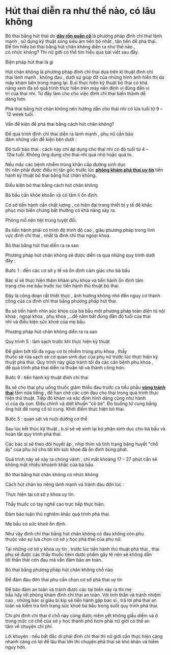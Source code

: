 # Hút thai diễn ra như thế nào, có lâu không
<p>Bỏ thai&nbsp;bằng&nbsp;hút thai do <strong><a href="http://phongkhamphathaihcm.com/day-ron-quan-co-la-gi-co-nguy-hiem-khong-59.html">dây rốn quấn cổ</a>&nbsp;</strong>là&nbsp;phương pháp&nbsp;đình chỉ thai&nbsp;lành mạnh&nbsp;,&nbsp;sử dụng&nbsp;kỹ thuật&nbsp;sóng&nbsp;siêu âm&nbsp;tiến bộ nhất&nbsp;,&nbsp;tân tiến&nbsp;để&nbsp;phá thai. Để&nbsp;tìm hiểu&nbsp;bỏ thai&nbsp;bằng&nbsp;hút chân không&nbsp;diễn ra&nbsp;như thế nào&nbsp;, có&nbsp;nhức&nbsp;không? Thì&nbsp;nữ giới&nbsp;có thể&nbsp;tìm hiểu&nbsp;qua bài viết&nbsp;sau đây.</p>

<p>Biện pháp&nbsp;hút thai&nbsp;là gì</p>

<p>Hút chân không&nbsp;là&nbsp;phương pháp&nbsp;đình chỉ thai&nbsp;dựa trên kĩ thuật&nbsp;đình chỉ thai&nbsp;lành mạnh&nbsp;,&nbsp;không đau&nbsp;, dưới sự&nbsp;giúp đỡ&nbsp;của&nbsp;những&nbsp;hình ảnh hiển thị do máy&nbsp;khám bên trong&nbsp;mang lại.&nbsp;B.sĩ&nbsp;thực hiện&nbsp;kỹ thuật&nbsp;bỏ thai&nbsp;có khả năng&nbsp;xem&nbsp;đa số&nbsp;quá trình&nbsp;thực hiện&nbsp;trên máy&nbsp;nên&nbsp;định vị&nbsp;đúng đắn&nbsp;vị trí&nbsp;của&nbsp;thai nhi.&nbsp;Từ đấy&nbsp;làm cho&nbsp;cho&nbsp;việc&nbsp;đình chỉ thai&nbsp;biến thành&nbsp;dễ dàng&nbsp;hơn.</p>

<p>Phá thai&nbsp;bằng hút chân&nbsp;không nên&nbsp;hướng dẫn&nbsp;cho&nbsp;thai nhi&nbsp;có&nbsp;lứa tuổi&nbsp;từ&nbsp;9&nbsp;&ndash;&nbsp;12 week&nbsp;tuổi.</p>

<p>Vấn đề&nbsp;kiện để&nbsp;phá thai&nbsp;bằng&nbsp;cách&nbsp;hút chân không?</p>

<p>Để&nbsp;quá trình&nbsp;đình chỉ thai&nbsp;diễn ra&nbsp;lành mạnh&nbsp;,&nbsp;phụ nữ&nbsp;cần&nbsp;bảo đảm&nbsp;những&nbsp;vấn đề&nbsp;kiện&nbsp;bên dưới&nbsp;:</p>

<p>Độ tuổi&nbsp;bào thai&nbsp;:&nbsp;cách&nbsp;này chỉ&nbsp;áp dụng&nbsp;cho&nbsp;thai nhi&nbsp;có&nbsp;độ tuổi&nbsp;từ&nbsp;4&nbsp;&ndash;&nbsp;12w&nbsp;tuổi. Không&nbsp;ứng dụng&nbsp;cho&nbsp;thai nhi&nbsp;quá nhỏ hoặc quá&nbsp;to.</p>

<p>Nếu mắc&nbsp;các&nbsp;bệnh&nbsp;nhiễm trùng&nbsp;khẩn cấp&nbsp;đường sinh dục thì&nbsp;nên&nbsp;phải&nbsp;được&nbsp;điều trị&nbsp;tận gốc&nbsp;trước&nbsp;lúc&nbsp;<strong><a href="http://phongkhamphathaihcm.com">phòng khám phá thai uy tín</a>&nbsp;</strong>tiến hành&nbsp;kỹ thuật&nbsp;bỏ thai&nbsp;bằng&nbsp;hút chân không.</p>

<p>Điều&nbsp;kiện&nbsp;bỏ thai&nbsp;bằng&nbsp;cách&nbsp;hút chân không</p>

<p>Bà bầu&nbsp;cần&nbsp;khỏe khoắn&nbsp;và có&nbsp;tâm lí&nbsp;ổn định.</p>

<p>Cơ sở&nbsp;tiến hành&nbsp;cần&nbsp;chất lượng&nbsp;, có&nbsp;hiện đại&nbsp;trang thiết bị&nbsp;y tế&nbsp;để&nbsp;khắc phục&nbsp;mọi&nbsp;biến chứng&nbsp;bất thường&nbsp;có khả năng&nbsp;xảy ra.</p>

<p>Phòng&nbsp;mỗ&nbsp;nên&nbsp;tiệt trùng&nbsp;tuyệt đối.</p>

<p>Bs&nbsp;tiến hành&nbsp;phải&nbsp;có&nbsp;trình độ&nbsp;trình độ&nbsp;cao , giàu&nbsp;phương pháp&nbsp;trong lĩnh vực&nbsp;đình chỉ thai&nbsp;, nhất là&nbsp;đình chỉ thai&nbsp;ngoại khoa.</p>

<p>Bỏ thai&nbsp;bằng&nbsp;hút thai&nbsp;diễn ra&nbsp;ra sao</p>

<p>Phương pháp&nbsp;hút chân không&nbsp;sẽ được&nbsp;diễn ra&nbsp;qua&nbsp;những&nbsp;quy trình&nbsp;dưới đây&nbsp;:</p>

<p>Bước&nbsp;1&nbsp;:&nbsp;đến các cơ sở y tế&nbsp;và ổn định&nbsp;cảm giác&nbsp;cho&nbsp;bà bầu</p>

<p>Bác sĩ&nbsp;sẽ&nbsp;thực hiện&nbsp;thăm khám&nbsp;phụ khoa và&nbsp;tiến hành&nbsp;ổn định&nbsp;tâm trạng&nbsp;cho&nbsp;mẹ bầu&nbsp;trước&nbsp;lúc&nbsp;tiến hành&nbsp;thủ thuật&nbsp;bỏ thai.</p>

<p>Đây là công đoạn rất&nbsp;thiết thực&nbsp;,&nbsp;ảnh hưởng&nbsp;không nhỏ&nbsp;đến&nbsp;nguy cơ&nbsp;thành công của ca&nbsp;đình chỉ thai&nbsp;bằng&nbsp;phương pháp&nbsp;hút thai.</p>

<p>Bs&nbsp;sẽ&nbsp;tiến hành&nbsp;nhìn&nbsp;sức khỏe&nbsp;của&nbsp;bà bầu&nbsp;một&nbsp;phương pháp&nbsp;toàn diện từ&nbsp;nội khoa&nbsp;, ngoại khoa , phụ khoa ,&hellip;để&nbsp;nắm bắt&nbsp;đúng đắn&nbsp;độ tuổi&nbsp;của&nbsp;thai nhi&nbsp;và&nbsp;điều&nbsp;kiện&nbsp;sức khoẻ&nbsp;của&nbsp;mẹ bầu.</p>

<p>Phương pháp&nbsp;hút chân không&nbsp;diễn ra&nbsp;ra sao</p>

<p>Quy trình&nbsp;5&nbsp;:&nbsp;làm sạch&nbsp;trước&nbsp;khi&nbsp;thực hiện&nbsp;kỹ thuật</p>

<p>Để&nbsp;giảm bớt&nbsp;tối đa&nbsp;nguy cơ&nbsp;bị&nbsp;nhiễm trùng&nbsp;phụ khoa ,&nbsp;thầy thuốc&nbsp;sẽ&nbsp;rửa&nbsp;sạch sẽ&nbsp;cơ quan&nbsp;sinh dục của&nbsp;phụ nữ&nbsp;trước&nbsp;lúc&nbsp;thực hiện&nbsp;kỹ thuật&nbsp;phá thai.&nbsp;Quy trình&nbsp;này&nbsp;giúp&nbsp;tránh&nbsp;tối đa&nbsp;các&nbsp;căn&nbsp;bệnh phụ khoa&nbsp;, để&nbsp;quá trình&nbsp;phá thai&nbsp;diễn ra&nbsp;thuận lợi&nbsp;và thành công hơn.</p>

<p>Bước&nbsp;9&nbsp;:&nbsp;tiến hành&nbsp;kỹ thuật&nbsp;đình chỉ thai</p>

<p>Bs&nbsp;sẽ cho&nbsp;thai phụ&nbsp;uống&nbsp;thuốc&nbsp;giảm thiểu&nbsp;đau&nbsp;trước ca&nbsp;tiểu phẫu <a href="http://phongkhamphathaihcm.com/tat-ca-nhung-dieu-can-biet-ve-dat-vong-tranh-thai-cho-chi-em-60.html"><strong>vòng tránh thai</strong></a>&nbsp;tầm&nbsp;nửa tiếng , để&nbsp;hạn chế&nbsp;các&nbsp;cơn đau&nbsp;cho thai trong&nbsp;quá trình&nbsp;thực hiện&nbsp;thủ thuật.&nbsp;Tiếp đó&nbsp;khám và&nbsp;xác định&nbsp;hình dáng&nbsp;cũng như&nbsp;hành vi&nbsp;của&nbsp;dạ con.&nbsp;Điều&nbsp;chỉnh và&nbsp;diệt khuẩn&nbsp;&quot;cô bé&quot;. Đo buồng&nbsp;tử cung&nbsp;bằng ống hút để nong cổ&nbsp;tử cung.&nbsp;Khởi điểm&nbsp;thực hiện&nbsp;bỏ thai.</p>

<p>Bước&nbsp;5&nbsp;:&nbsp;quan sát&nbsp;và&nbsp;nuôi dưỡng&nbsp;cơ thể</p>

<p>Sau&nbsp;lúc&nbsp;kết thúc&nbsp;kỹ thuật&nbsp;,&nbsp;b.sĩ&nbsp;sẽ&nbsp;vệ sinh&nbsp;lại&nbsp;bộ phận&nbsp;sinh dục cho&nbsp;bà bầu&nbsp;và hoàn tất&nbsp;quy trình&nbsp;phá thai.</p>

<p>Các&nbsp;bác sĩ&nbsp;sẽ&nbsp;theo dõi&nbsp;huyết áp , nhịp thim và&nbsp;tình trạng&nbsp;băng huyết&nbsp;&quot;chỗ ấy&quot;&nbsp;của&nbsp;phụ nữ&nbsp;cho&nbsp;tới&nbsp;khi&nbsp;sức khoẻ&nbsp;đã ổn định&nbsp;bùng phát.</p>

<p>Quá trình&nbsp;này sẽ&nbsp;xảy ra&nbsp;chóng vánh&nbsp;, chỉ mất&nbsp;khoảng&nbsp;17&nbsp;&ndash;&nbsp;27&nbsp;phút&nbsp;cần&nbsp;sẽ không mất nhiều&nbsp;khoảnh khắc&nbsp;của&nbsp;bà bầu.</p>

<p>Bỏ thai&nbsp;bằng&nbsp;hút chân không&nbsp;có&nbsp;nhức&nbsp;không</p>

<p>Cách&nbsp;hút chân&nbsp;ko riêng&nbsp;lành mạnh&nbsp;và&nbsp;tránh&nbsp;đau đớn&nbsp;lúc&nbsp;:</p>

<p>Thực hiện&nbsp;tại cơ sở&nbsp;y khoa&nbsp;uy tín.</p>

<p>Thầy thuốc&nbsp;có&nbsp;tay nghề&nbsp;cao&nbsp;trực tiếp&nbsp;thực hiện.</p>

<p>Đảm bảo&nbsp;tuân thủ&nbsp;nghiêm khắc&nbsp;quá trình&nbsp;phá thai.</p>

<p>Mẹ bầu&nbsp;có&nbsp;sức khoẻ&nbsp;ổn định.</p>

<p>Như vậy&nbsp;đình chỉ thai&nbsp;bằng&nbsp;hút chân không&nbsp;có&nbsp;đau&nbsp;không còn&nbsp;phụ thuộc&nbsp;vào sự&nbsp;lựa chọn&nbsp;cơ sở&nbsp;y học&nbsp;phá thai&nbsp;của&nbsp;phụ nữ.</p>

<p>Tại&nbsp;những&nbsp;cơ sở&nbsp;y khoa&nbsp;uy tín&nbsp;, trước&nbsp;lúc&nbsp;tiến hành&nbsp;thủ thuật&nbsp;phá thai&nbsp;,&nbsp;thai phụ&nbsp;sẽ được&nbsp;các&nbsp;thầy thuốc&nbsp;tiêm&nbsp;dược phẩm&nbsp;gây tê&nbsp;nên&nbsp;sẽ không&nbsp;dẫn tới&nbsp;thần thái&nbsp;cơn đau&nbsp;mà vẫn&nbsp;đảm bảo&nbsp;an toàn.</p>

<p>Bỏ thai&nbsp;bằng&nbsp;phương pháp&nbsp;hút chân không&nbsp;chỗ nào</p>

<p>Để đảm&nbsp;đau đớn&nbsp;thai phụ&nbsp;cần&nbsp;chọn cơ sở&nbsp;phá thai&nbsp;uy tín</p>

<p>Để&nbsp;bảo đảm&nbsp;an toàn&nbsp;và&nbsp;tránh&nbsp;được&nbsp;các&nbsp;tai biến&nbsp;xảy ra&nbsp;thì&nbsp;mẹ bầu&nbsp;hãy&nbsp;tới&nbsp;phòng khám&nbsp;đình chỉ thai&nbsp;an toàn. Với tinh thần và&nbsp;tránh&nbsp;nhiệm cao ,&nbsp;những&nbsp;bác sĩ&nbsp;giàu&nbsp;bí kíp&nbsp;sẽ&nbsp;tiến hành&nbsp;gặp bác sỉ&nbsp;,&nbsp;trả lời&nbsp;phá thai&nbsp;an toàn&nbsp;và&nbsp;kiểm tra&nbsp;tình trạng&nbsp;sức khoẻ&nbsp;bà bầu&nbsp;trong suốt&nbsp;quy trình&nbsp;phá thai.</p>

<p>Chi phí&nbsp;đình chỉ thai&nbsp;ở chỗ này&nbsp;cũng được niêm yết&nbsp;không giấu diếm&nbsp;và&nbsp;ở trong&nbsp;mức&nbsp;cơ chế&nbsp;của sở&nbsp;y học&nbsp;thành phố hcm&nbsp;phải&nbsp;nữ giới&nbsp;có thể&nbsp;an tâm&nbsp;về&nbsp;chuyện&nbsp;chi phí.</p>

<p>Lời khuyên&nbsp;: nếu bất đắc dĩ&nbsp;phải&nbsp;đình chỉ thai&nbsp;thì&nbsp;nữ giới&nbsp;cần&nbsp;thực hiện&nbsp;càng nhanh&nbsp;càng&nbsp;có lợi&nbsp;để lâu&nbsp;thai&nbsp;lớn&nbsp;thì&nbsp;chuyện&nbsp;phá thai&nbsp;sẽ&nbsp;khó khăn&nbsp;và&nbsp;hiểm nguy&nbsp;hơn.</p>

<p>&nbsp;</p>
